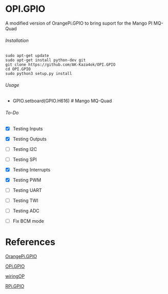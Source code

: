 # OPI.GPIO
A modified version of OrangePi.GPIO to bring suport for the Mango PI MQ-Quad

###### Installation 

```
sudo apt-get update
sudo apt-get install python-dev git
git clone https://github.com/AK-Kaza4ok/OPI.GPIO
cd OPI.GPIO
sudo python3 setup.py install
```
###### Usage
* GPIO.setboard(GPIO.H616) # Mango MQ-Quad

###### To-Do

- [x] Testing Inputs
- [x] Testing Outputs
- [ ] Testing I2C
- [ ] Testing SPI
- [x] Testing Interrupts
- [x] Testing PWM
- [ ] Testing UART
- [ ] Testing TWI
- [ ] Testing ADC
- [ ] Fix BCM mode


# References
[OrangePi.GPIO](https://github.com/Jeremie-C/OrangePi.GPIO)

[OPi.GPIO](https://github.com/rm-hull/OPi.GPIO)

[wiringOP](https://github.com/orangepi-xunlong/wiringOP)

[RPi.GPIO](https://pypi.org/project/RPi.GPIO/)
